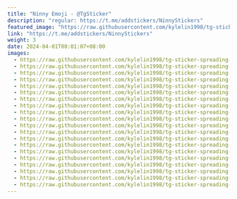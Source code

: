 ```yaml
---
title: "Ninny Emoji - @TgSticker"
description: "regular: https://t.me/addstickers/NinnyStickers"
featured_image: "https://raw.githubusercontent.com/kylelin1998/tg-sticker-spreading-worldwide-images/main/img/99932a85-58cd-4494-a49b-4726cb39e5e0.jpg"
link: "https://t.me/addstickers/NinnyStickers"
weight: 3
date: 2024-04-01T08:01:07+08:00
images:
  - https://raw.githubusercontent.com/kylelin1998/tg-sticker-spreading-worldwide-images/main/img/99932a85-58cd-4494-a49b-4726cb39e5e0.jpg
  - https://raw.githubusercontent.com/kylelin1998/tg-sticker-spreading-worldwide-images/main/img/562af62b-785f-4dde-88d8-e576fa45c1df.jpg
  - https://raw.githubusercontent.com/kylelin1998/tg-sticker-spreading-worldwide-images/main/img/a70b51a9-0af6-4d59-97f1-6d1df3c9576c.jpg
  - https://raw.githubusercontent.com/kylelin1998/tg-sticker-spreading-worldwide-images/main/img/cbf3807f-5881-4e1c-8b6e-a2121c4b2e91.jpg
  - https://raw.githubusercontent.com/kylelin1998/tg-sticker-spreading-worldwide-images/main/img/6ac08d69-f787-491d-879d-c9197c12d024.jpg
  - https://raw.githubusercontent.com/kylelin1998/tg-sticker-spreading-worldwide-images/main/img/01e78a05-570c-4dd6-9441-b430b93324e2.jpg
  - https://raw.githubusercontent.com/kylelin1998/tg-sticker-spreading-worldwide-images/main/img/e08444bb-ff6c-49d5-a888-5990431a6662.jpg
  - https://raw.githubusercontent.com/kylelin1998/tg-sticker-spreading-worldwide-images/main/img/ab7e63ce-69bf-4b9a-a0bf-2825b11111bf.jpg
  - https://raw.githubusercontent.com/kylelin1998/tg-sticker-spreading-worldwide-images/main/img/c168197d-bc81-451c-abcf-44d66144f6a4.jpg
  - https://raw.githubusercontent.com/kylelin1998/tg-sticker-spreading-worldwide-images/main/img/0561e7c4-3f19-405d-8026-3b6eedac48b2.jpg
  - https://raw.githubusercontent.com/kylelin1998/tg-sticker-spreading-worldwide-images/main/img/7a00752d-a265-4650-84e2-cda0d6d37fc3.jpg
  - https://raw.githubusercontent.com/kylelin1998/tg-sticker-spreading-worldwide-images/main/img/d1ab2a25-6e80-426a-b5e9-bab003957195.jpg
  - https://raw.githubusercontent.com/kylelin1998/tg-sticker-spreading-worldwide-images/main/img/0281f45b-3207-4351-8ad7-0a0d984e9620.jpg
  - https://raw.githubusercontent.com/kylelin1998/tg-sticker-spreading-worldwide-images/main/img/0abe9faa-2487-4792-a489-a9557cde9a6e.jpg
  - https://raw.githubusercontent.com/kylelin1998/tg-sticker-spreading-worldwide-images/main/img/701011a6-084e-47df-be92-442b0f28c96b.jpg
  - https://raw.githubusercontent.com/kylelin1998/tg-sticker-spreading-worldwide-images/main/img/c4dd2899-3e29-4fb2-a885-0f90f7ff3ffc.jpg
  - https://raw.githubusercontent.com/kylelin1998/tg-sticker-spreading-worldwide-images/main/img/77759d96-aba4-44ba-8ffc-59168308d8a3.jpg
  - https://raw.githubusercontent.com/kylelin1998/tg-sticker-spreading-worldwide-images/main/img/4a5275a2-563f-4a6b-b589-4036e805bcde.jpg
  - https://raw.githubusercontent.com/kylelin1998/tg-sticker-spreading-worldwide-images/main/img/3f191854-33d7-4be7-8018-c6fc10a72ed2.jpg
  - https://raw.githubusercontent.com/kylelin1998/tg-sticker-spreading-worldwide-images/main/img/a2d90ce3-f857-43f8-9df1-354c7bb2271b.jpg
---
```

